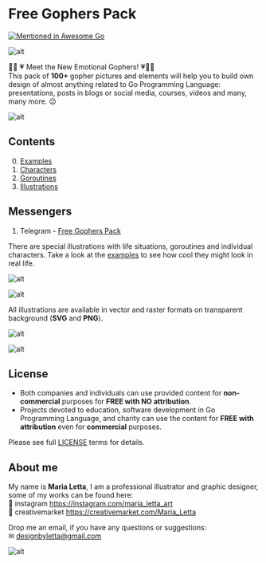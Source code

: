 # Free Gophers Pack 

[![Mentioned in Awesome Go](https://awesome.re/mentioned-badge-flat.svg)](https://github.com/avelino/awesome-go)

![alt](/preview/main.png)

🌟🌈 💗 Meet the New Emotional Gophers! 💗🌈🌟   
This pack of __100+__ gopher pictures and elements will help you to build own design of almost anything related to Go Programming Language: presentations, posts in blogs or social media, courses, videos and many, many more. 😉

![alt](/preview/1.png)

## Contents

0. [Examples](/examples/)
1. [Characters](/characters/)
2. [Goroutines](/goroutines/)
3. [Illustrations](/illustrations/)

## Messengers
1. Telegram - [Free Gophers Pack](https://t.me/addstickers/Free_Gophers_Pack)

There are special illustrations with life situations, goroutines and individual characters. Take a look at the [examples](/examples/) to see how cool they might look in real life.

![alt](/examples/1.png)

![alt](/preview/2.png)

All illustrations are available in vector and raster formats on transparent background (__SVG__ and __PNG__).

![alt](/preview/3.png)

![alt](/preview/4.png)

## License

- Both companies and individuals can use provided content for __non-commercial__ purposes for __FREE with NO attribution__.
- Projects devoted to education, software development in Go Programming Language, and charity can use the content for __FREE with attribution__ even for __commercial__ purposes.

Please see full [LICENSE](/LICENSE) terms for details.

## About me

My name is __Maria Letta__, I am a professional illustrator and graphic designer, some of my works can be found here:  
🦄 instagram  https://instagram.com/maria_letta_art    
🎨 creativemarket  https://creativemarket.com/Maria_Letta  

Drop me an email, if you have any questions or suggestions:  
✉ designbyletta@gmail.com

![alt](/examples/6.png)